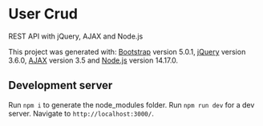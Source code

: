 # User Crud
REST API with jQuery, AJAX and Node.js

This project was generated with:
[Bootstrap](https://getbootstrap.com/) version 5.0.1,
[jQuery](https://jquery.com/) version 3.6.0,
[AJAX](https://api.jquery.com/category/ajax/) version 3.5 and
[Node.js](https://material.angular.io/) version 14.17.0.

## Development server
Run `npm i` to generate the node_modules folder.
Run `npm run dev` for a dev server.
Navigate to `http://localhost:3000/`.